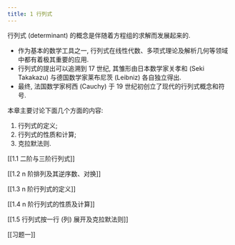 ```yaml
---
title: 1 行列式
---
```


行列式 (determinant) 的概念是伴随着方程组的求解而发展起来的.
- 作为基本的数学工具之一, 行列式在线性代数、多项式理论及解析几何等领域中都有着极其重要的应用.
- 行列式的提出可以追溯到 17 世纪, 其雏形由日本数学家关孝和 (Seki Takakazu) 与德国数学家莱布尼茨 (Leibniz) 各自独立得出. 
- 最终, 法国数学家柯西 (Cauchy) 于 19 世纪初创立了现代的行列式概念和符号.

本章主要讨论下面几个方面的内容: 
1. 行列式的定义; 
2. 行列式的性质和计算; 
3. 克拉默法则.

[[1.1 二阶与三阶行列式]]
 
[[1.2 n 阶排列及其逆序数、对换]]

[[1.3 n 阶行列式的定义]]

[[1.4 n 阶行列式的性质及计算]]

[[1.5 行列式按一行 (列) 展开及克拉默法则]]

[[习题一]]
